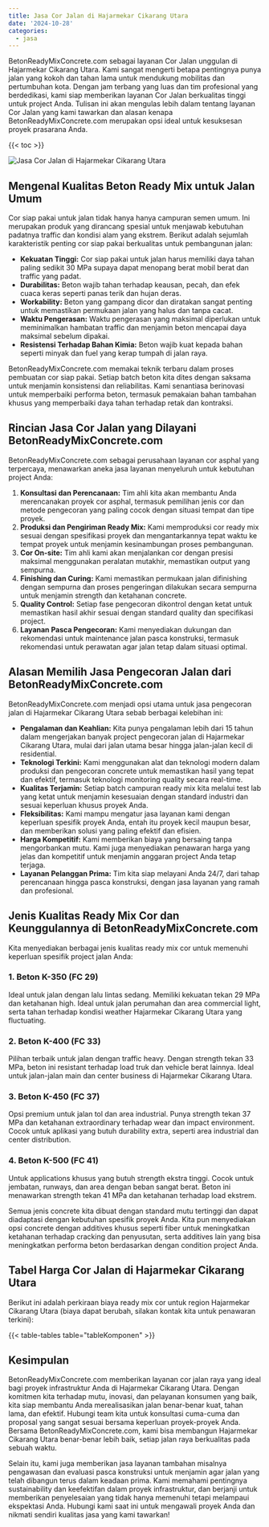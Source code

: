 ```yaml
---
title: Jasa Cor Jalan di Hajarmekar Cikarang Utara
date: '2024-10-28'
categories:
  - jasa
---
```


BetonReadyMixConcrete.com sebagai layanan Cor Jalan unggulan di Hajarmekar Cikarang Utara. Kami sangat mengerti betapa pentingnya punya jalan yang kokoh dan tahan lama untuk mendukung mobilitas dan pertumbuhan kota. Dengan jam terbang yang luas dan tim profesional yang berdedikasi, kami siap memberikan layanan Cor Jalan berkualitas tinggi untuk project Anda. Tulisan ini akan mengulas lebih dalam tentang layanan Cor Jalan yang kami tawarkan dan alasan kenapa BetonReadyMixConcrete.com merupakan opsi ideal untuk kesuksesan proyek prasarana Anda.

{{< toc >}}

![Jasa Cor Jalan di Hajarmekar Cikarang Utara](https://betoncor8.github.io/cor/harga-beton-readymix-concrete%20(19).png)

## Mengenal Kualitas Beton Ready Mix untuk Jalan Umum

Cor siap pakai untuk jalan tidak hanya hanya campuran semen umum. Ini merupakan produk yang dirancang spesial untuk menjawab kebutuhan padatnya traffic dan kondisi alam yang ekstrem. Berikut adalah sejumlah karakteristik penting cor siap pakai berkualitas untuk pembangunan jalan:

- **Kekuatan Tinggi:** Cor siap pakai untuk jalan harus memiliki daya tahan paling sedikit 30 MPa supaya dapat menopang berat mobil berat dan traffic yang padat.
- **Durabilitas:** Beton wajib tahan terhadap keausan, pecah, dan efek cuaca keras seperti panas terik dan hujan deras.
- **Workability:** Beton yang gampang dicor dan diratakan sangat penting untuk memastikan permukaan jalan yang halus dan tanpa cacat.
- **Waktu Pengerasan:** Waktu pengerasan yang maksimal diperlukan untuk meminimalkan hambatan traffic dan menjamin beton mencapai daya maksimal sebelum dipakai.
- **Resistensi Terhadap Bahan Kimia:** Beton wajib kuat kepada bahan seperti minyak dan fuel yang kerap tumpah di jalan raya.

BetonReadyMixConcrete.com memakai teknik terbaru dalam proses pembuatan cor siap pakai. Setiap batch beton kita dites dengan saksama untuk menjamin konsistensi dan reliabilitas. Kami senantiasa berinovasi untuk memperbaiki performa beton, termasuk pemakaian bahan tambahan khusus yang memperbaiki daya tahan terhadap retak dan kontraksi.

## Rincian Jasa Cor Jalan yang Dilayani BetonReadyMixConcrete.com

BetonReadyMixConcrete.com sebagai perusahaan layanan cor asphal yang terpercaya, menawarkan aneka jasa layanan menyeluruh untuk kebutuhan project Anda:

1. **Konsultasi dan Perencanaan:** Tim ahli kita akan membantu Anda merencanakan proyek cor asphal, termasuk pemilihan jenis cor dan metode pengecoran yang paling cocok dengan situasi tempat dan tipe proyek.
2. **Produksi dan Pengiriman Ready Mix:** Kami memproduksi cor ready mix sesuai dengan spesifikasi proyek dan mengantarkannya tepat waktu ke tempat proyek untuk menjamin kesinambungan proses pembangunan.
3. **Cor On-site:** Tim ahli kami akan menjalankan cor dengan presisi maksimal menggunakan peralatan mutakhir, memastikan output yang sempurna.
4. **Finishing dan Curing:** Kami memastikan permukaan jalan difinishing dengan sempurna dan proses pengeringan dilakukan secara sempurna untuk menjamin strength dan ketahanan concrete.
5. **Quality Control:** Setiap fase pengecoran dikontrol dengan ketat untuk memastikan hasil akhir sesuai dengan standard quality dan specifikasi project.
6. **Layanan Pasca Pengecoran:** Kami menyediakan dukungan dan rekomendasi untuk maintenance jalan pasca konstruksi, termasuk rekomendasi untuk perawatan agar jalan tetap dalam situasi optimal.

## Alasan Memilih Jasa Pengecoran Jalan dari BetonReadyMixConcrete.com

BetonReadyMixConcrete.com menjadi opsi utama untuk jasa pengecoran jalan di Hajarmekar Cikarang Utara sebab berbagai kelebihan ini:

- **Pengalaman dan Keahlian:** Kita punya pengalaman lebih dari 15 tahun dalam mengerjakan banyak project pengecoran jalan di Hajarmekar Cikarang Utara, mulai dari jalan utama besar hingga jalan-jalan kecil di residential.
- **Teknologi Terkini:** Kami menggunakan alat dan teknologi modern dalam produksi dan pengecoran concrete untuk memastikan hasil yang tepat dan efektif, termasuk teknologi monitoring quality secara real-time.
- **Kualitas Terjamin:** Setiap batch campuran ready mix kita melalui test lab yang ketat untuk menjamin kesesuaian dengan standard industri dan sesuai keperluan khusus proyek Anda.
- **Fleksibilitas:** Kami mampu mengatur jasa layanan kami dengan keperluan spesifik proyek Anda, entah itu proyek kecil maupun besar, dan memberikan solusi yang paling efektif dan efisien.
- **Harga Kompetitif:** Kami memberikan biaya yang bersaing tanpa mengorbankan mutu. Kami juga menyediakan penawaran harga yang jelas dan kompetitif untuk menjamin anggaran project Anda tetap terjaga.
- **Layanan Pelanggan Prima:** Tim kita siap melayani Anda 24/7, dari tahap perencanaan hingga pasca konstruksi, dengan jasa layanan yang ramah dan profesional.

## Jenis Kualitas Ready Mix Cor dan Keunggulannya di BetonReadyMixConcrete.com

Kita menyediakan berbagai jenis kualitas ready mix cor untuk memenuhi keperluan spesifik project jalan Anda:

### 1\. Beton K-350 (FC 29)

Ideal untuk jalan dengan lalu lintas sedang. Memiliki kekuatan tekan 29 MPa dan ketahanan high. Ideal untuk jalan perumahan dan area commercial light, serta tahan terhadap kondisi weather Hajarmekar Cikarang Utara yang fluctuating.

### 2\. Beton K-400 (FC 33)

Pilihan terbaik untuk jalan dengan traffic heavy. Dengan strength tekan 33 MPa, beton ini resistant terhadap load truk dan vehicle berat lainnya. Ideal untuk jalan-jalan main dan center business di Hajarmekar Cikarang Utara.

### 3\. Beton K-450 (FC 37)

Opsi premium untuk jalan tol dan area industrial. Punya strength tekan 37 MPa dan ketahanan extraordinary terhadap wear dan impact environment. Cocok untuk aplikasi yang butuh durability extra, seperti area industrial dan center distribution.

### 4\. Beton K-500 (FC 41)

Untuk applications khusus yang butuh strength ekstra tinggi. Cocok untuk jembatan, runways, dan area dengan beban sangat berat. Beton ini menawarkan strength tekan 41 MPa dan ketahanan terhadap load ekstrem.

Semua jenis concrete kita dibuat dengan standard mutu tertinggi dan dapat diadaptasi dengan kebutuhan spesifik proyek Anda. Kita pun menyediakan opsi concrete dengan additives khusus seperti fiber untuk meningkatkan ketahanan terhadap cracking dan penyusutan, serta additives lain yang bisa meningkatkan performa beton berdasarkan dengan condition project Anda.

## Tabel Harga Cor Jalan di Hajarmekar Cikarang Utara

Berikut ini adalah perkiraan biaya ready mix cor untuk region Hajarmekar Cikarang Utara (biaya dapat berubah, silakan kontak kita untuk penawaran terkini):

{{< table-tables table="tableKomponen" >}}

## Kesimpulan

BetonReadyMixConcrete.com memberikan layanan cor jalan raya yang ideal bagi proyek infrastruktur Anda di Hajarmekar Cikarang Utara. Dengan komitmen kita terhadap mutu, inovasi, dan pelayanan konsumen yang baik, kita siap membantu Anda merealisasikan jalan benar-benar kuat, tahan lama, dan efektif. Hubungi team kita untuk konsultasi cuma-cuma dan proposal yang sangat sesuai bersama keperluan proyek-proyek Anda. Bersama BetonReadyMixConcrete.com, kami bisa membangun Hajarmekar Cikarang Utara benar-benar lebih baik, setiap jalan raya berkualitas pada sebuah waktu.

Selain itu, kami juga memberikan jasa layanan tambahan misalnya pengawasan dan evaluasi pasca konstruksi untuk menjamin agar jalan yang telah dibangun terus dalam keadaan prima. Kami memahami pentingnya sustainability dan keefektifan dalam proyek infrastruktur, dan berjanji untuk memberikan penyelesaian yang tidak hanya memenuhi tetapi melampaui ekspektasi Anda. Hubungi kami saat ini untuk mengawali proyek Anda dan nikmati sendiri kualitas jasa yang kami tawarkan!
